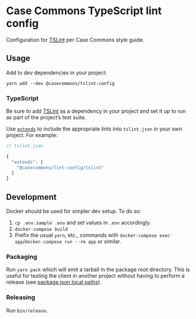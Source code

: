 # Case Commons TypeScript lint config

Configuration for [TSLint](https://palantir.github.io/tslint/) per Case Commons style guide.

## Usage

Add to dev dependencies in your project:

```
yarn add --dev @casecommons/tslint-config
```

### TypeScript

Be sure to add [TSLint](https://palantir.github.io/tslint/) as a dependency in your project and set it up to run as part of the project’s test suite.

Use [`extends`](https://palantir.github.io/tslint/usage/configuration/) to include the appropriate lints into `tslint.json` in your own project. For example:

```javascript
// tslint.json

{
  "extends": [
    "@casecommons/lint-config/tslint"
  ]
}
```

## Development

Docker should be used for simpler dev setup. To do so:

1. `cp .env.sample .env` and set values in `.env` accordingly.
2. `docker-compose build`
3. Prefix the usual `yarn`, etc., commands with `docker-compose exec app`/`docker-compose run --rm app` or similar.

### Packaging

Run `yarn pack` which will emit a tarball in the package root directory. This is useful for testing the client in another project without having to perform a release (see [package.json local paths](https://docs.npmjs.com/files/package.json#local-paths)).

### Releasing

Run `bin/release`.
